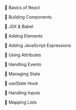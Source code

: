 🚀 Basics of React

🔹 Building Components

🔹 JSX & Babel

🔹 Adding Elements

🔹 Adding JavaScript Expressions

🔹 Using Attributes

🔹 Handling Events

🔹 Managing State

🔹 useState Hook

🔹 Handling Inputs

🔹 Mapping Lists
